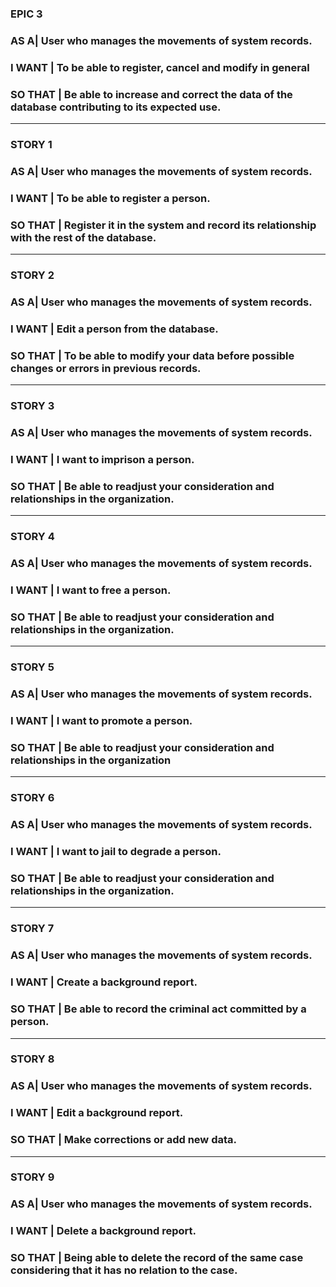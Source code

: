 ### **EPIC 3**

### **AS A**| User who manages the movements of system records.
 
### **I WANT** | To be able to register, cancel and modify in general

### **SO THAT** | Be able to increase and correct the data of the database contributing to its expected use.

   --------------------------------------------------------------------------------

### **STORY 1**

### **AS A**| User who manages the movements of system records.
 
### **I WANT** | To be able to register a person.

### **SO THAT** | Register it in the system and record its relationship with the rest of the database.
   --------------------------------------------------------------------------------

### **STORY 2**

### **AS A**| User who manages the movements of system records.
 
### **I WANT** | Edit a person from the database.

### **SO THAT** | To be able to modify your data before possible changes or errors in previous records.
   --------------------------------------------------------------------------------

### **STORY 3**

### **AS A**| User who manages the movements of system records.
 
### **I WANT** | I want to imprison a person.

### **SO THAT** | Be able to readjust your consideration and relationships in the organization.
   --------------------------------------------------------------------------------

### **STORY 4**

### **AS A**| User who manages the movements of system records.
 
### **I WANT** | I want to free a person.

### **SO THAT** | Be able to readjust your consideration and relationships in the organization.
   --------------------------------------------------------------------------------

### **STORY 5**

### **AS A**| User who manages the movements of system records.
 
### **I WANT** | I want to promote a person.

### **SO THAT** | Be able to readjust your consideration and relationships in the organization
   --------------------------------------------------------------------------------

### **STORY 6**

### **AS A**| User who manages the movements of system records.
 
### **I WANT** | I want to jail to degrade a person.

### **SO THAT** | Be able to readjust your consideration and relationships in the organization.
   --------------------------------------------------------------------------------

### **STORY 7**

### **AS A**| User who manages the movements of system records.
 
### **I WANT** | Create a background report.

### **SO THAT** | Be able to record the criminal act committed by a person.
   --------------------------------------------------------------------------------

### **STORY 8**

### **AS A**| User who manages the movements of system records.
 
### **I WANT** | Edit a background report.

### **SO THAT** | Make corrections or add new data.
   --------------------------------------------------------------------------------

### **STORY 9**

### **AS A**| User who manages the movements of system records.
 
### **I WANT** | Delete a background report.

### **SO THAT** | Being able to delete the record of the same case considering that it has no relation to the case.


